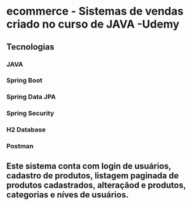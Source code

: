 # ecommerce - Sistemas de vendas criado no curso de JAVA -Udemy

## Tecnologias
### JAVA
### Spring Boot
### Spring Data JPA
### Spring Security
### H2 Database
### Postman

## Este sistema conta com login de usuários, cadastro de produtos, listagem paginada de produtos cadastrados, alteraçãod e produtos, categorias e níves de usuários.
